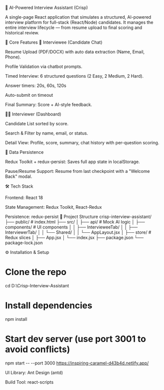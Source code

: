 🚀 AI-Powered Interview Assistant (Crisp)

A single-page React application that simulates a structured, AI-powered interview platform for full-stack (React/Node) candidates. It manages the entire interview lifecycle — from resume upload to final scoring and historical review.

🎯 Core Features
👤 Interviewee (Candidate Chat)

Resume Upload (PDF/DOCX) with auto data extraction (Name, Email, Phone).

Profile Validation via chatbot prompts.

Timed Interview: 6 structured questions (2 Easy, 2 Medium, 2 Hard).

Answer timers: 20s, 60s, 120s

Auto-submit on timeout

Final Summary: Score + AI-style feedback.

👨‍💼 Interviewer (Dashboard)

Candidate List sorted by score.

Search & Filter by name, email, or status.

Detail View: Profile, score, summary, chat history with per-question scoring.

💾 Data Persistence

Redux Toolkit + redux-persist: Saves full app state in localStorage.

Pause/Resume Support: Resume from last checkpoint with a "Welcome Back" modal.

🛠️ Tech Stack

Frontend: React 18

State Management: Redux Toolkit, React-Redux

Persistence: redux-persist
📂 Project Structure
crisp-interview-assistant/
├── public/                # index.html
├── src/
│   ├── api/               # Mock AI logic
│   ├── components/        # UI components
│   │   ├── IntervieweeTab/
│   │   ├── InterviewerTab/
│   │   └── Shared/
│   │   └── AppLayout.jsx
│   ├── store/             # Redux slices
│   ├── App.jsx
│   └── index.jsx
├── package.json
└── package-lock.json

⚙️ Installation & Setup
# Clone the repo
cd D:\Crisp-Interview-Assistant

# Install dependencies
npm install

# Start dev server (use port 3001 to avoid conflicts)
npm start -- --port 3000
https://inspiring-caramel-d43b4d.netlify.app/

UI Library: Ant Design (antd)

Build Tool: react-scripts
